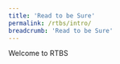 ```yaml
---
title: 'Read to be Sure'
permalink: /rtbs/intro/
breadcrumb: 'Read to be Sure'
---
```


Welcome to RTBS 